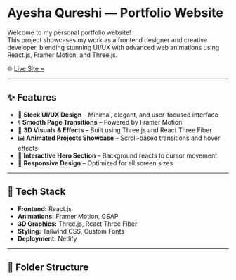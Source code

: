 # Ayesha Qureshi — Portfolio Website

Welcome to my personal portfolio website!  
This project showcases my work as a frontend designer and creative developer, blending stunning UI/UX with advanced web animations using React.js, Framer Motion, and Three.js.

🌐 [Live Site »](https://ayeshashhh.netlify.app/)

---

## ✨ Features

- 🎨 **Sleek UI/UX Design** – Minimal, elegant, and user-focused interface
- 🌀 **Smooth Page Transitions** – Powered by Framer Motion
- 🧊 **3D Visuals & Effects** – Built using Three.js and React Three Fiber
- 🖼️ **Animated Projects Showcase** – Scroll-based transitions and hover effects
- 🧭 **Interactive Hero Section** – Background reacts to cursor movement
- 📱 **Responsive Design** – Optimized for all screen sizes

---

## 📁 Tech Stack

- **Frontend:** React.js
- **Animations:** Framer Motion, GSAP
- **3D Graphics:** Three.js, React Three Fiber
- **Styling:** Tailwind CSS, Custom Fonts
- **Deployment:** Netlify

---

## 🧩 Folder Structure

